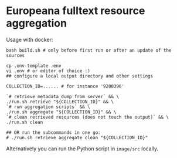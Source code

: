 # Europeana fulltext resource aggregation
Usage with docker:

```shell
bash build.sh # only before first run or after an update of the sources

cp .env-template .env
vi .env # or editor of choice :)
## configure a local output directory and other settings

COLLECTION_ID=...... # for instance '9200396'

`# retrieve metadata dump from server` && \
./run.sh retrieve "${COLLECTION_ID}" && \
`# run aggregation scripts` && \ 
./run.sh aggregate "${COLLECTION_ID}" && \
`# clean retrieved resources (does not touch the output)` && \
./run.sh clean

## OR run the subcommands in one go:
# ./run.sh retrieve aggregate clean "${COLLECTION_ID}" 
```


Alternatively you can run the Python script in `image/src` locally.
